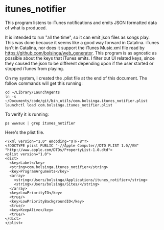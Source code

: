 # itunes_notifier
This program listens to iTunes notifications and emits JSON formatted data of what is produced.

It is intended to run "all the time", so it can emit json files as songs play. This was done because it seems like a good way forward in Catalina. iTunes isn't in Catalina, nor does it support the iTunes Music.xml file read by https://github.com/bolsinga/web_generator. This program is as agnostic as possible about the keys that iTunes emits. I filter out UI related keys, since they caused the json to be different depending upon if the user started or stopped iTunes from playing.

On my system, I created the .plist file at the end of this document. The follow commands will get this running:

    cd ~/Library/LaunchAgents
    ln -s ~/Documents/code/git/bin_utils/com.bolsinga.itunes_notifier.plist
    launchctl load com.bolsinga.itunes_notifier.plist
    
To verify it is running:

    ps wwwaux | grep itunes_notifier

Here's the plist file.

    <?xml version="1.0" encoding="UTF-8"?>
    <!DOCTYPE plist PUBLIC "-//Apple Computer//DTD PLIST 1.0//EN" "http://www.apple.com/DTDs/PropertyList-1.0.dtd">
    <plist version="1.0">
    <dict>
      <key>Label</key>
      <string>com.bolsinga.itunes_notifier</string>
      <key>ProgramArguments</key>
      <array>
        <string>/Users/bolsinga/Applications/itunes_notifier</string>
        <string>/Users/bolsinga/Sites/</string>
      </array>
      <key>LowPriorityIO</key>
      <true/>
      <key>LowPriorityBackgroundIO</key>
      <true/>
      <key>KeepAlive</key>
      <true/>
    </dict>
    </plist>
